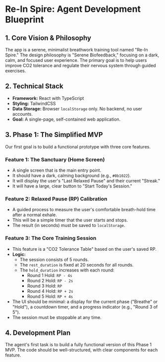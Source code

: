 # Re-In Spire: Agent Development Blueprint

## 1. Core Vision & Philosophy
The app is a serene, minimalist breathwork training tool named "Re-In Spire." The design philosophy is "Serene Biofeedback," focusing on a dark, calm, and focused user experience. The primary goal is to help users improve CO2 tolerance and regulate their nervous system through guided exercises.

## 2. Technical Stack
- **Framework:** React with TypeScript
- **Styling:** TailwindCSS
- **Data Storage:** Browser `localStorage` only. No backend, no user accounts.
- **Goal:** A single-page, self-contained web application.

## 3. Phase 1: The Simplified MVP

Our first goal is to build a functional prototype with three core features.

### Feature 1: The Sanctuary (Home Screen)
- A single screen that is the main entry point.
- It should have a dark, calming background (e.g., `#0b1022`).
- It will display the user's "Last Relaxed Pause" and their current "Streak."
- It will have a large, clear button to "Start Today's Session."

### Feature 2: Relaxed Pause (RP) Calibration
- A guided process to measure the user's comfortable breath-hold time after a normal exhale.
- This will be a simple timer that the user starts and stops.
- The result (in seconds) must be saved to `localStorage`.

### Feature 3: The Core Training Session
- This feature is a "CO2 Tolerance Table" based on the user's saved RP.
- **Logic:**
  - The session consists of 5 rounds.
  - The `rest_duration` is fixed at 20 seconds for all rounds.
  - The `hold_duration` increases with each round:
    - Round 1 Hold: `RP - 4s`
    - Round 2 Hold: `RP - 2s`
    - Round 3 Hold: `RP`
    - Round 4 Hold: `RP + 2s`
    - Round 5 Hold: `RP + 4s`
- The UI should be minimal: a display for the current phase ("Breathe" or "Hold"), a countdown timer, and a progress indicator (e.g., "Round 3 of 5").
- The session must be stoppable at any time.

## 4. Development Plan
The agent's first task is to build a fully functional version of this Phase 1 MVP. The code should be well-structured, with clear components for each feature.
